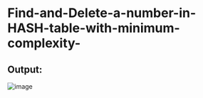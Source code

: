 # Find-and-Delete-a-number-in-HASH-table-with-minimum-complexity-
## Output: 
![image](https://user-images.githubusercontent.com/69696459/131326914-b3361b02-f2b2-41de-9bbe-8c756c8b4e98.png)
